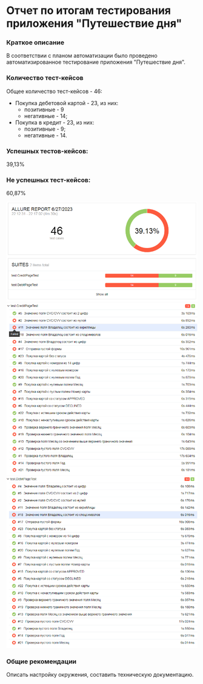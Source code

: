 # Отчет по итогам тестирования приложения "Путешествие дня" #
### Краткое описание
В соответствии с планом автоматизации было проведено автоматизированное тестирование приложения "Путешествие дня".
### Количество тест-кейсов
Общее количество тест-кейсов - 46:
* Покупка дебетовой картой - 23, из них:
    - позитивные - 9
    - негативные - 14;
* Покупка в кредит - 23, из них:
    - позитивные - 9;
    - негативные - 14.

### Успешных тестов-кейсов: 
39,13% 
### Не успешных тест-кейсов:
60,87%

![img_7.png](img_7.png)
![img_8.png](img_8.png)
![img_9.png](img_9.png)

### Общие рекомендации
Описать настройку окружения, составить техническую документацию.